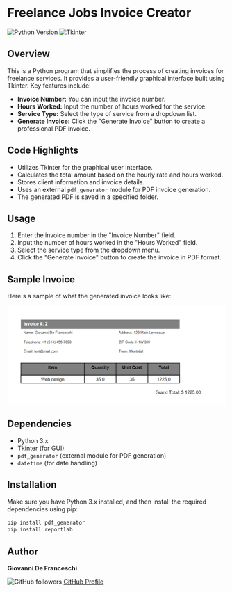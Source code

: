 # Freelance Jobs Invoice Creator

![Python Version](https://img.shields.io/badge/Python-3.x-blue)
![Tkinter](https://img.shields.io/badge/GUI-Tkinter-brightgreen)

## Overview
This is a Python program that simplifies the process of creating invoices for freelance services. It provides a user-friendly graphical interface built using Tkinter. Key features include:

- **Invoice Number:** You can input the invoice number.
- **Hours Worked:** Input the number of hours worked for the service.
- **Service Type:** Select the type of service from a dropdown list.
- **Generate Invoice:** Click the "Generate Invoice" button to create a professional PDF invoice.

## Code Highlights
- Utilizes Tkinter for the graphical user interface.
- Calculates the total amount based on the hourly rate and hours worked.
- Stores client information and invoice details.
- Uses an external `pdf_generator` module for PDF invoice generation.
- The generated PDF is saved in a specified folder.

## Usage
1. Enter the invoice number in the "Invoice Number" field.
2. Input the number of hours worked in the "Hours Worked" field.
3. Select the service type from the dropdown menu.
4. Click the "Generate Invoice" button to create the invoice in PDF format.

## Sample Invoice

Here's a sample of what the generated invoice looks like:

![Sample Invoice](sample_invoice.png)

## Dependencies
- Python 3.x
- Tkinter (for GUI)
- `pdf_generator` (external module for PDF generation)
- `datetime` (for date handling)

## Installation
Make sure you have Python 3.x installed, and then install the required dependencies using pip:

```bash
pip install pdf_generator
pip install reportlab
```

## Author
**Giovanni De Franceschi**

![GitHub followers](https://img.shields.io/github/followers/alfettox?label=Follow&style=social)
[GitHub Profile](https://github.com/alfettox)
